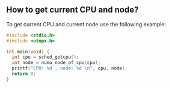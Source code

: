 ## **How to get current CPU and node?** 
To get current CPU and current node use the following example:   
```c
#include <stdio.h>
#include <utmpx.h>

int main(void) {
  int cpu = sched_getcpu();
  int node = numa_node_of_cpu(cpu);
  printf("CPU: %d , node: %d \n", cpu, node);
  return 0;
}
